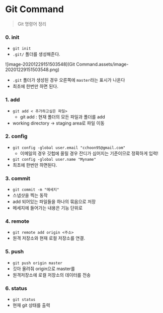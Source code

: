 # Git Command

> Git 명령어 정리 



### 0. init

- `git init`
- `.git/` 폴더를 생성해준다.

![image-20201229151503548](Git Command.assets/image-20201229151503548.png)

- `.git` 폴더가 생성된 경우 오른쪽에 `master`라는 표시가 나온다
- 최초에 한번만 하면 된다. 



### 1. add

- `git add < 추가하고싶은 파일>`
  - git add : 현재 폴더의 모든 파일과 폴더를 add
- working directory -> staging area로 파일 이동



### 2. config 

- `git config -global user.email "cchoon95@gmail.com"`
  - 이메일의 경우 깃헙에 올릴 경우 잔디가 심어지는 기준이므로 정확하게 입력!
- `git config -global user.name "Myname"`
- 최초에 한번만 하면된다.



### 3. commit

- `git commit -m "메세지"`
- 스냅샷을 찍는 동작
- add 되어있는 파일들을 하나의 묶음으로 저장
- 메세지에 들어가는 내용은 기능 단위로 



### 4. remote

- `git remote add origin <주소>`
- 원격 저장소와 현재 로컬 저장소를 연결.



### 5. push

- `git push origin master`
- 깃아 올려줘 origin으로 master를 
- 원격저장소에 로컬 저장소의 데이터를 전송



### 6. status

- `git status`
- 현재 git 상태를 출력